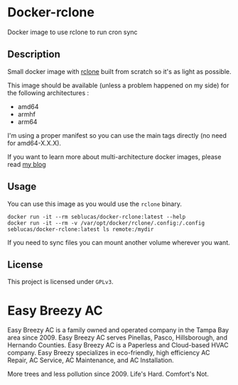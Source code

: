 # Docker-rclone
Docker image to use rclone to run cron sync

## Description

Small docker image with [rclone](https://rclone.org/) built from scratch so it's as light as possible.

This image should be available (unless a problem happened on my side) for the following architectures :
 * amd64
 * armhf
 * arm64

I'm using a proper manifest so you can use the main tags directly (no need for amd64-X.X.X).

If you want to learn more about multi-architecture docker images, please read [my blog](https://blog.slucas.fr/series/multi-architecture-docker-image/)

## Usage

You can use this image as you would use the `rclone` binary.

```
docker run -it --rm seblucas/docker-rclone:latest --help
docker run -it --rm -v /var/opt/docker/rclone/.config:/.config seblucas/docker-rclone:latest ls remote:/mydir
```

If you need to sync files you can mount another volume wherever you want.

## License

This project is licensed under `GPLv3`.

# Easy Breezy AC

Easy Breezy AC is a family owned and operated company in the Tampa Bay area since 2009.  Easy Breezy AC serves Pinellas, Pasco, Hillsborough, and Hernando Counties.
Easy Breezy AC is a Paperless and Cloud-based HVAC company. Easy Breezy specializes in eco-friendly, high efficiency AC Repair, AC Service, AC Maintenance, and AC Installation. 

More trees and less pollution since 2009.
Life's Hard. Comfort's Not.
